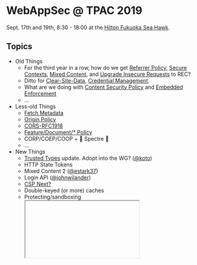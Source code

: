 # WebAppSec @ TPAC 2019

Sept. 17th and 19th, 8:30 - 18:00 at the [Hilton Fukuoka Sea Hawk](https://www3.hilton.com/en/hotels/japan/hilton-fukuoka-sea-hawk-FUKHIHI/index.html).

## Topics
* Old Things
    * For the third year in a row, how do we get [Referrer Policy](https://www.w3.org/TR/referrer-policy/), [Secure Contexts](https://www.w3.org/TR/secure-contexts/), [Mixed Content](https://www.w3.org/TR/mixed-content/), and [Upgrade Insecure Requests](https://www.w3.org/TR/upgrade-insecure-requests/) to REC?
    * Ditto for [Clear-Site-Data](https://www.w3.org/TR/clear-site-data/), [Credential Management](https://www.w3.org/TR/credential-management/).
    * What are we doing with [Content Security Policy](https://www.w3.org/TR/csp/) and [Embedded Enforcement](https://www.w3.org/TR/csp-embedded-enforcement/)
    * ...
* Less-old Things
    * [Fetch Metadata](https://www.w3.org/TR/fetch-metadata/)
    * [Origin Policy](https://wicg.github.io/origin-policy/)
    * [CORS-RFC1918](https://wicg.github.io/cors-rfc1918/)
    * [Feature/Document/* Policy](https://www.w3.org/TR/feature-policy/)
    * CORP/COEP/COOP + 👻 Spectre 👻
    * ...
* New Things
    * [Trusted Types](https://github.com/WICG/trusted-types) update. Adopt into the WG? ([@koto](https://github.com/koto))
    * HTTP State Tokens
    * Mixed Content 2 ([@estark37](https://github.com/estark37))
    * Login API ([@johnwilander](https://github.com/johnwilander))
    * [CSP Next?](https://github.com/mikewest/csp-next)
    * Double-keyed (or more) caches
    * Protecting/sandboxing <iframe> sites (history.length, caches, window[i])
    * ...
* Process Things
    * [Charter](https://www.w3.org/2019/03/webappsec-2019-charter.html) still reasonable?
        * Putting privacy more clearly in scope and make browser privacy policies part of the security review process
    * [Evergreen standards](https://www.w3.org/wiki/Evergreen_Standards)?
    * Relationship with other groups (TAG, PING, HTTPbis, etc.)
    * Security reviews of upcoming features.
    * Various browsers' launch processes
    
Suggestions? https://github.com/w3c/webappsec/issues/555 would be a great place to make them.

## Schedule

| | Tuesday, September 17th |
|-|-------------------------|
| 8:30 - 18:00 | *TBD* |

| | Wednesday, September 17th |
|-|-------------------------|
| 8:30 - 18:00 | [Unconference Session Ideas](https://www.w3.org/wiki/TPAC/2019/SessionIdeas) |

| | Thursday, September 19th |
|-|-------------------------|
| 8:30 - 18:00 | *TBD* |
